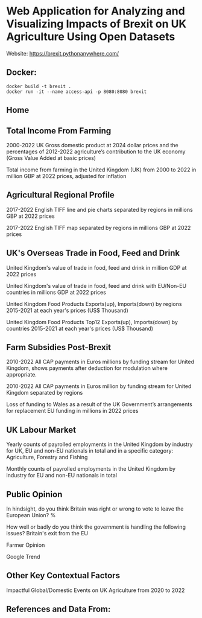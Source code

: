 # Web Application for Analyzing and Visualizing Impacts of Brexit on UK Agriculture Using Open Datasets

Website:  https://brexit.pythonanywhere.com/

## Docker:
```
docker build -t brexit .
docker run -it --name access-api -p 8080:8080 brexit
```
## Home

## Total Income From Farming

2000-2022 UK Gross domestic product at 2024 dollar prices and the percentages of 2012-2022 agriculture’s contribution to the UK economy (Gross Value Added at basic prices)

Total income from farming in the United Kingdom (UK) from 2000 to 2022 in million GBP at 2022 prices, adjusted for inflation


## Agricultural Regional Profile

2017-2022 English TIFF line and pie charts separated by regions in millions GBP at 2022 prices

2017-2022 English TIFF map separated by regions in millions GBP at 2022 prices

## UK's Overseas Trade in Food, Feed and Drink

United Kingdom's value of trade in food, feed and drink in million GDP at 2022 prices

United Kingdom's value of trade in food, feed and drink with EU/Non-EU countries in millions GDP at 2022 prices

United Kingdom Food Products Exports(up), Imports(down) by regions 2015-2021 at each year's prices (US$ Thousand)

United Kingdom Food Products Top12 Exports(up), Imports(down) by countries 2015-2021 at each year's prices (US$ Thousand)

## Farm Subsidies Post-Brexit

2010-2022 All CAP payments in Euros millions by funding stream for United Kingdom, shows payments after deduction for modulation where appropriate.

2010-2022 All CAP payments in Euros million by funding stream for United Kingdom separated by regions

Loss of funding to Wales as a result of the UK Government’s arrangements for replacement EU funding in millions in 2022 prices

## UK Labour Market

Yearly counts of payrolled employments in the United Kingdom by industry for UK, EU and non-EU nationals in total and in a specific category: Agriculture, Forestry and Fishing

Monthly counts of payrolled employments in the United Kingdom by industry for EU and non-EU nationals in total

## Public Opinion

In hindsight, do you think Britain was right or wrong to vote to leave the European Union? %

How well or badly do you think the government is handling the following issues? Britain's exit from the EU

Farmer Opinion

Google Trend

## Other Key Contextual Factors

Impactful Global/Domestic Events on UK Agriculture from 2020 to 2022

##  References and Data From:
